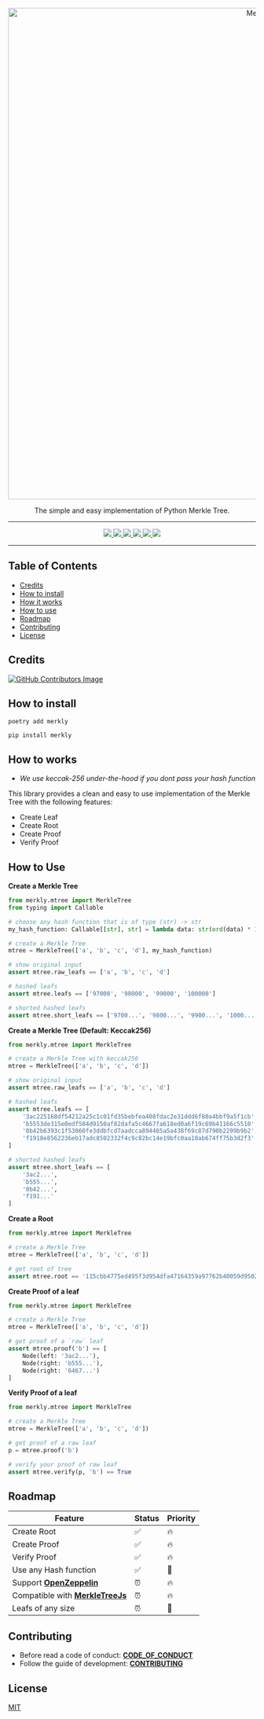 <p align="center">
  <a href="https://pypi.org/project/merkly/">
    <img alt="Merkly" src="https://raw.githubusercontent.com/olivmath/merkly/main/assets/merkly-banner.png" width="1000">
  </a>
</p>

<p align="center">The simple and easy implementation of Python Merkle Tree.</p>

---

<p align="center">
    <a href="https://pypi.org/project/merkly/">
        <img src="https://img.shields.io/pypi/v/merkly">
    </a>
    <a href="https://github.com/olivmath/merkly/actions/workflows/ci.yml">
        <img src="https://github.com/olivmath/merkly/actions/workflows/ci.yml/badge.svg?branch=main">
    </a>
    <a href="https://pypi.org/project/merkly/">
        <img src="https://img.shields.io/pypi/pyversions/merkly">
    </a>
    <a href="https://pypi.org/project/merkly/">
        <img src="https://img.shields.io/pypi/dm/merkly">
    </a>
    <a href="https://github.com/olivmath/merkly/graphs/code-frequency">
    <img src="https://img.shields.io/github/commit-activity/m/olivmath/merkly">
    </a>
    <a href="https://github.com/olivmath/merkly/blob/main/LICENSE">
        <img src="https://img.shields.io/pypi/l/merkly">
    </a>
</p>

---

## Table of Contents

- [Credits](#credits)
- [How to install](#how-to-install)
- [How it works](#how-it-works)
- [How to use](#how-to-use)
- [Roadmap](#roadmap)
- [Contributing](#contributing)
- [License](#license)

## Credits

[![GitHub Contributors Image](https://contrib.rocks/image?repo=olivmath/merkly)](https://github.com/olivmath/merkly/graphs/contributors)

## How to install

```
poetry add merkly
```

```
pip install merkly
```

## How to works

- _We use keccak-256 under-the-hood if you dont pass your hash function_

This library provides a clean and easy to use implementation of the Merkle Tree with the following features:

- Create Leaf
- Create Root
- Create Proof
- Verify Proof

## How to Use

**Create a Merkle Tree**

```python
from merkly.mtree import MerkleTree
from typing import Callable

# choose any hash function that is of type (str) -> str
my_hash_function: Callable[[str], str] = lambda data: str(ord(data) * 1000)

# create a Merkle Tree
mtree = MerkleTree(['a', 'b', 'c', 'd'], my_hash_function)

# show original input
assert mtree.raw_leafs == ['a', 'b', 'c', 'd']

# hashed leafs
assert mtree.leafs == ['97000', '98000', '99000', '100000']

# shorted hashed leafs
assert mtree.short_leafs == ['9700...', '9800...', '9900...', '1000...']
```

**Create a Merkle Tree (Default: Keccak256)**

```python
from merkly.mtree import MerkleTree

# create a Merkle Tree with keccak256
mtree = MerkleTree(['a', 'b', 'c', 'd'])

# show original input
assert mtree.raw_leafs == ['a', 'b', 'c', 'd']

# hashed leafs
assert mtree.leafs == [
    '3ac225168df54212a25c1c01fd35bebfea408fdac2e31ddd6f80a4bbf9a5f1cb',
    'b5553de315e0edf504d9150af82dafa5c4667fa618ed0a6f19c69b41166c5510',
    '0b42b6393c1f53060fe3ddbfcd7aadcca894465a5a438f69c87d790b2299b9b2',
    'f1918e8562236eb17adc8502332f4c9c82bc14e19bfc0aa10ab674ff75b3d2f3'
]

# shorted hashed leafs
assert mtree.short_leafs == [
    '3ac2...',
    'b555...',
    '0b42...',
    'f191...'
]
```

**Create a Root**

```python
from merkly.mtree import MerkleTree

# create a Merkle Tree
mtree = MerkleTree(['a', 'b', 'c', 'd'])

# get root of tree
assert mtree.root == '115cbb4775ed495f3d954dfa47164359a97762b40059d9502895def16eed609c'
```

**Create Proof of a leaf**

```python
from merkly.mtree import MerkleTree

# create a Merkle Tree
mtree = MerkleTree(['a', 'b', 'c', 'd'])

# get proof of a `raw` leaf
assert mtree.proof('b') == [
    Node(left: '3ac2...'),
    Node(right: 'b555...'),
    Node(right: '6467...')
]
```

**Verify Proof of a leaf**

```python
from merkly.mtree import MerkleTree

# create a Merkle Tree
mtree = MerkleTree(['a', 'b', 'c', 'd'])

# get proof of a raw leaf
p = mtree.proof('b')

# verify your proof of raw leaf
assert mtree.verify(p, 'b') == True
```

## Roadmap

| Feature                                                                                                   | Status | Priority |
| --------------------------------------------------------------------------------------------------------- | ------ | -------- |
| Create Root                                                                                               | ✅     | 🔥       |
| Create Proof                                                                                              | ✅     | 🔥       |
| Verify Proof                                                                                              | ✅     | 🔥       |
| Use any Hash function                                                                                     | ✅     | 🧐       |
| Support **[OpenZeppelin](https://docs.openzeppelin.com/contracts/4.x/utilities#verifying_merkle_proofs)** | ⏰     | 🔥       |
| Compatible with **[MerkleTreeJs](https://github.com/miguelmota/merkletreejs)**                            | ⏰     | 🔥       |
| Leafs of any size                                                                                         | ⏰     | 🧐       |

## Contributing

- Before read a code of conduct: **[CODE_OF_CONDUCT](CODE_OF_CONDUCT.md)**
- Follow the guide of development: **[CONTRIBUTING](CONTRIBUTING.md)**

## License

[MIT](LICENSE)

<!-- https://math.mit.edu/research/highschool/primes/materials/2018/Kuszmaul.pdf -->
